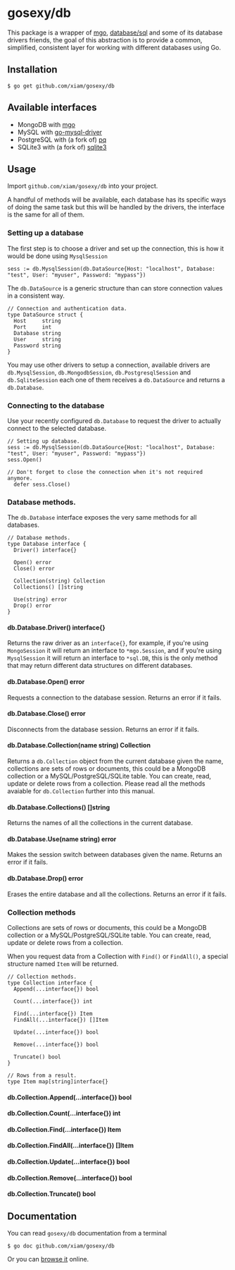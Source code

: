 # gosexy/db

This package is a wrapper of [mgo](http://launchpad.net/mgo), [database/sql](http://golang.org/pkg/database/sql) and some of its database drivers friends, the goal of this abstraction is to provide a common, simplified, consistent layer for working with different databases using Go.

## Installation

    $ go get github.com/xiam/gosexy/db

## Available interfaces

* MongoDB with [mgo](http://launchpad.net/mgo)
* MySQL with [go-mysql-driver](http://code.google.com/p/go-mysql-driver/)
* PostgreSQL with (a fork of) [pq](https://github.com/bmizerany/pq)
* SQLite3 with (a fork of) [sqlite3](https://github.com/mattn/go-sqlite3)

## Usage

Import ``github.com/xiam/gosexy/db`` into your project.

A handful of methods will be available, each database has its specific ways of doing the same task but this will be handled by the drivers, the interface is the same for all of them.

### Setting up a database

The first step is to choose a driver and set up the connection, this is how it would be done using ``MysqlSession``

    sess := db.MysqlSession(db.DataSource{Host: "localhost", Database: "test", User: "myuser", Password: "mypass"})

The ``db.DataSource`` is a generic structure than can store connection values in a consistent way.

    // Connection and authentication data.
    type DataSource struct {
      Host     string
      Port     int
      Database string
      User     string
      Password string
    }

You may use other drivers to setup a connection, available drivers are ``db.MysqlSession``, ``db.MongodbSession``, ``db.PostgresqlSession`` and ``db.SqliteSession`` each one of them receives a ``db.DataSource`` and returns a ``db.Database``.

### Connecting to the database

Use your recently configured ``db.Database`` to request the driver to actually connect to the selected database.

    // Setting up database.
    sess := db.MysqlSession(db.DataSource{Host: "localhost", Database: "test", User: "myuser", Password: "mypass"})
    sess.Open()

    // Don't forget to close the connection when it's not required anymore.
	  defer sess.Close()

### Database methods.

The ``db.Database`` interface exposes the very same methods for all databases.

    // Database methods.
    type Database interface {
      Driver() interface{}

      Open() error
      Close() error

      Collection(string) Collection
      Collections() []string

      Use(string) error
      Drop() error
    }

#### db.Database.Driver() interface{}

Returns the raw driver as an ``interface{}``, for example, if you're using ``MongoSession`` it will return an interface to ``*mgo.Session``, and if you're using ``MysqlSession`` it will return an interface to ``*sql.DB``, this is the only method that may return different data structures on different databases.

#### db.Database.Open() error

Requests a connection to the database session. Returns an error if it fails.

#### db.Database.Close() error

Disconnects from the database session. Returns an error if it fails.

#### db.Database.Collection(name string) Collection

Returns a ``db.Collection`` object from the current database given the name, collections are sets of rows or documents, this could be a MongoDB collection or a MySQL/PostgreSQL/SQLite table. You can create, read, update or delete rows from a collection. Please read all the methods avaiable for ``db.Collection`` further into this manual.

#### db.Database.Collections() []string

Returns the names of all the collections in the current database.

#### db.Database.Use(name string) error

Makes the session switch between databases given the name. Returns an error if it fails.

#### db.Database.Drop() error

Erases the entire database and all the collections. Returns an error if it fails.

### Collection methods

Collections are sets of rows or documents, this could be a MongoDB collection or a MySQL/PostgreSQL/SQLite table. You can create, read, update or delete rows from a collection.

When you request data from a Collection with ``Find()`` or ``FindAll()``, a special structure named ``Item`` will be returned.

    // Collection methods.
    type Collection interface {
      Append(...interface{}) bool

      Count(...interface{}) int

      Find(...interface{}) Item
      FindAll(...interface{}) []Item

      Update(...interface{}) bool

      Remove(...interface{}) bool

      Truncate() bool
    }

    // Rows from a result.
    type Item map[string]interface{}

#### db.Collection.Append(...interface{}) bool

#### db.Collection.Count(...interface{}) int

#### db.Collection.Find(...interface{}) Item

#### db.Collection.FindAll(...interface{}) []Item

#### db.Collection.Update(...interface{}) bool

#### db.Collection.Remove(...interface{}) bool

#### db.Collection.Truncate() bool

## Documentation

You can read ``gosexy/db`` documentation from a terminal

    $ go doc github.com/xiam/gosexy/db

Or you can [browse it](http://go.pkgdoc.org/github.com/xiam/gosexy/db) online.
